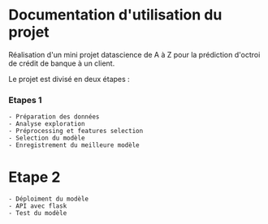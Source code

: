 # Documentation d'utilisation du projet
Réalisation d'un mini projet datascience de A à Z pour la prédiction d'octroi de crédit de banque à un client.

Le projet est divisé en deux étapes : 

### Etapes 1
    - Préparation des données
    - Analyse exploration
    - Préprocessing et features selection
    - Selection du modèle
    - Enregistrement du meilleure modèle

# Etape 2
    - Déploiment du modèle
    - API avec flask
    - Test du modèle